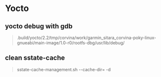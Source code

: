 # Yocto

## yocto debug with gdb

> .build/yocto/2.2/tmp/corvina/work/garmin_sitara_corvina-poky-linux-gnueabi/main-image/1.0-r0/rootfs-dbg/usr/lib/debug/


## clean sstate-cache
> sstate-cache-management.sh --cache-dir= -d
<!--stackedit_data:
eyJoaXN0b3J5IjpbLTk2NTA5OTU4Myw2ODYxOTU0NTFdfQ==
-->